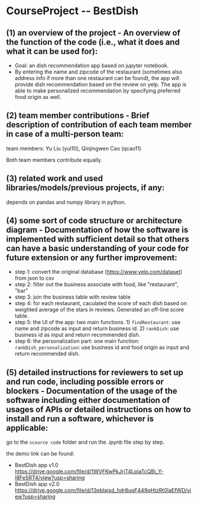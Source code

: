 # CourseProject -- BestDish

## (1) an overview of the project - An overview of the function of the code (i.e., what it does and what it can be used for):
+ Goal: an dish recommendation app based on jupyter notebook. 
+ By entering the name and zipcode of the restaurant (sometimes also address info if more than one restaurant can be found), the app will provide dish recommendation based on the review on yelp. The app is able to make personalized recommendation by specifying preferred food origin as well. 

## (2) team member contributions - Brief description of contribution of each team member in case of a multi-person team: 
team members: Yu Liu (yul10), Qinjingwen Cao (qcao11)

Both team members contribute equally.

## (3) related work and used libraries/models/previous projects, if any: 
depends on pandas and numpy library in python.

## (4) some sort of code structure or architecture diagram - Documentation of how the software is implemented with sufficient detail so that others can have a basic understanding of your code for future extension or any further improvement: 
+ step 1: convert the original database (https://www.yelp.com/dataset) from json to csv
+ step 2: filter out the business associate with food, like "restaurant", "bar"
+ step 3: join the business table with review table
+ step 4: for each restaurant, caculated the score of each dish based on weighted average of the stars in reviews. Generated an off-line score table.
+ step 5: the UI of the app: two main functions. 1) `findRestaurant`: use name and zipcode as input and return business id. 2) `rankDish`: use business id as input and return recommended dish.
+ step 6: the personalization part: one main function: `rankDish_personalization`: use business id and food origin as input and return recommended dish.

## (5) detailed instructions for reviewers to set up and run code, including possible errors or blockers - Documentation of the usage of the software including either documentation of usages of APIs or detailed instructions on how to install and run a software, whichever is applicable:
go to the `scource code` folder and run the .ipynb file step by step.

the demo link can be found:
+ BestDish app v1.0 https://drive.google.com/file/d/1WVFKwPkJrjT4LpiaTcQBi_Y-l8FeSRT4/view?usp=sharing
+ BestDish app v2.0 https://drive.google.com/file/d/13ebIajsd_hdr8uqF449qHtzRt0laEfWD/view?usp=sharing



